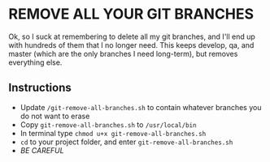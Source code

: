 # REMOVE ALL YOUR GIT BRANCHES
Ok, so I suck at remembering to delete all my git branches, and I'll end up with hundreds of them that I no longer need. This keeps develop, qa, and master (which are the only branches I need long-term), but removes everything else.

## Instructions
- Update `/git-remove-all-branches.sh` to contain whatever branches you do not want to erase
- Copy `git-remove-all-branches.sh` to `/usr/local/bin`
- In terminal type `chmod u+x git-remove-all-branches.sh`
- `cd` to your project folder, and enter `git-remove-all-branches.sh`
- *BE CAREFUL*
